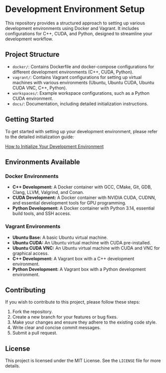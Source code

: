 # Development Environment Setup

This repository provides a structured approach to setting up various development environments using Docker and Vagrant. It includes configurations for C++, CUDA, and Python, designed to streamline your development workflow.

## Project Structure

- `docker/`: Contains Dockerfile and docker-compose configurations for different development environments (C++, CUDA, Python).
- `vagrant/`: Contains Vagrant configurations for setting up virtual machines with various environments (Ubuntu, Ubuntu CUDA, Ubuntu CUDA VNC, C++, Python).
- `workspaces/`: Example workspace configurations, such as a Python CUDA environment.
- `docs/`: Documentation, including detailed initialization instructions.

## Getting Started

To get started with setting up your development environment, please refer to the detailed initialization guide:

[How to Initialize Your Development Environment](docs/howto_init.md)

## Environments Available

### Docker Environments

- **C++ Development:** A Docker container with GCC, CMake, Git, GDB, Clang, LLVM, Valgrind, and Conan.
- **CUDA Development:** A Docker container with NVIDIA CUDA, CUDNN, and essential development tools for GPU programming.
- **Python Development:** A Docker container with Python 3.14, essential build tools, and SSH access.

### Vagrant Environments

- **Ubuntu Base:** A basic Ubuntu virtual machine.
- **Ubuntu CUDA:** An Ubuntu virtual machine with CUDA pre-installed.
- **Ubuntu CUDA VNC:** An Ubuntu virtual machine with CUDA and VNC for graphical access.
- **C++ Development:** A Vagrant box with a C++ development environment.
- **Python Development:** A Vagrant box with a Python development environment.

## Contributing

If you wish to contribute to this project, please follow these steps:
1. Fork the repository.
2. Create a new branch for your features or bug fixes.
3. Make your changes and ensure they adhere to the existing code style.
4. Write clear and concise commit messages.
5. Submit a pull request.

## License

This project is licensed under the MIT License. See the `LICENSE` file for more details.
